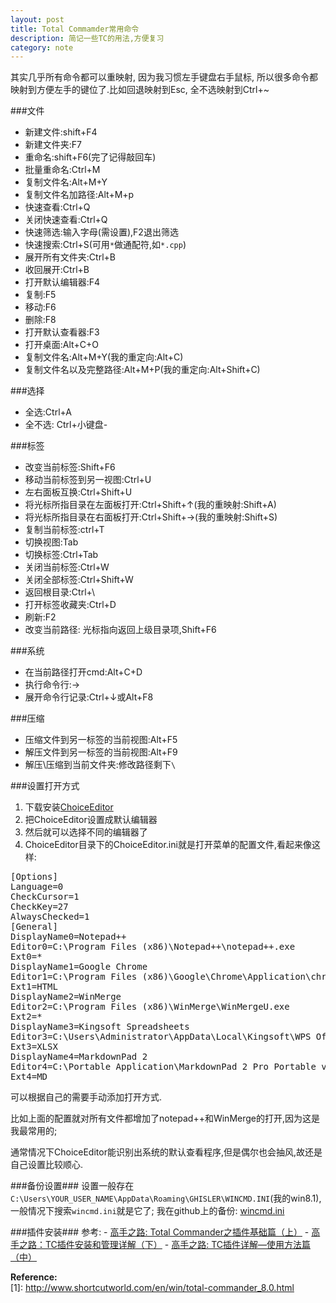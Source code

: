 ```yaml
---
layout: post
title: Total Commamder常用命令
description: 简记一些TC的用法,方便复习
category: note
---
```


其实几乎所有命令都可以重映射, 因为我习惯左手键盘右手鼠标, 所以很多命令都映射到方便左手的键位了.比如回退映射到Esc, 全不选映射到Ctrl+~

###文件
- 新建文件:shift+F4
- 新建文件夹:F7
- 重命名:shift+F6(完了记得敲回车)
- 批量重命名:Ctrl+M
- 复制文件名:Alt+M+Y
- 复制文件名加路径:Alt+M+p
- 快速查看:Ctrl+Q
- 关闭快速查看:Ctrl+Q
- 快速筛选:输入字母(需设置),F2退出筛选
- 快速搜索:Ctrl+S(可用`*`做通配符,如`*.cpp`)
- 展开所有文件夹:Ctrl+B
- 收回展开:Ctrl+B
- 打开默认编辑器:F4
- 复制:F5
- 移动:F6
- 删除:F8
- 打开默认查看器:F3
- 打开桌面:Alt+C+O
- 复制文件名:Alt+M+Y(我的重定向:Alt+C)
- 复制文件名以及完整路径:Alt+M+P(我的重定向:Alt+Shift+C)

###选择
- 全选:Ctrl+A
- 全不选: Ctrl+小键盘-

###标签
- 改变当前标签:Shift+F6
- 移动当前标签到另一视图:Ctrl+U
- 左右面板互换:Ctrl+Shift+U
- 将光标所指目录在左面板打开:Ctrl+Shift+↑(我的重映射:Shift+A)
- 将光标所指目录在右面板打开:Ctrl+Shift+→(我的重映射:Shift+S)
- 复制当前标签:ctrl+T
- 切换视图:Tab
- 切换标签:Ctrl+Tab
- 关闭当前标签:Ctrl+W 
- 关闭全部标签:Ctrl+Shift+W
- 返回根目录:Ctrl+\
- 打开标签收藏夹:Ctrl+D
- 刷新:F2
- 改变当前路径: 光标指向返回上级目录项,Shift+F6

###系统
- 在当前路径打开cmd:Alt+C+D
- 执行命令行:→
- 展开命令行记录:Ctrl+↓或Alt+F8

###压缩
- 压缩文件到另一标签的当前视图:Alt+F5
- 解压文件到另一标签的当前视图:Alt+F9
- 解压\压缩到当前文件夹:修改路径剩下`\`

###设置打开方式
1. 下载安装[ChoiceEditor][1]
2. 把ChoiceEditor设置成默认编辑器
3. 然后就可以选择不同的编辑器了
4. ChoiceEditor目录下的ChoiceEditor.ini就是打开菜单的配置文件,看起来像这样:
<pre>
[Options]
Language=0
CheckCursor=1
CheckKey=27
AlwaysChecked=1
[General]
DisplayName0=Notepad++ 
Editor0=C:\Program Files (x86)\Notepad++\notepad++.exe
Ext0=*
DisplayName1=Google Chrome
Editor1=C:\Program Files (x86)\Google\Chrome\Application\chrome.exe
Ext1=HTML
DisplayName2=WinMerge
Editor2=C:\Program Files (x86)\WinMerge\WinMergeU.exe
Ext2=*
DisplayName3=Kingsoft Spreadsheets
Editor3=C:\Users\Administrator\AppData\Local\Kingsoft\WPS Office\9.1.0.4843\office6\et.exe
Ext3=XLSX
DisplayName4=MarkdownPad 2
Editor4=C:\Portable Application\MarkdownPad 2 Pro Portable v2.4.3.39518\MarkdownPad2.exe
Ext4=MD
</pre>

可以根据自己的需要手动添加打开方式.

比如上面的配置就对所有文件都增加了notepad++和WinMerge的打开,因为这是我最常用的;

通常情况下ChoiceEditor能识别出系统的默认查看程序,但是偶尔也会抽风,故还是自己设置比较顺心.

###备份设置###
设置一般存在`C:\Users\YOUR_USER_NAME\AppData\Roaming\GHISLER\WINCMD.INI`(我的win8.1), 
一般情况下搜索`wincmd.ini`就是它了; 我在github上的备份: [wincmd.ini](https://github.com/dengzuoheng/scripts/wincmd.ini)

###插件安装###
参考:
    - [高手之路: Total Commander之插件基础篇（上）](http://arch.pconline.com.cn//pcedu/tuijian/system/filemanage/0604/782779.html)
    - [高手之路：TC插件安装和管理详解（下）](http://arch.pconline.com.cn//pcedu/tuijian/system/filemanage/0604/784023.html)
    - [高手之路: TC插件详解—使用方法篇（中）](http://arch.pconline.com.cn//pcedu/tuijian/system/filemanage/0604/783177.html)

[1]:http://www.totalcmd.net/plugring/ChoiceEditor_patched.html

**Reference:**  
\[1]: http://www.shortcutworld.com/en/win/total-commander_8.0.html